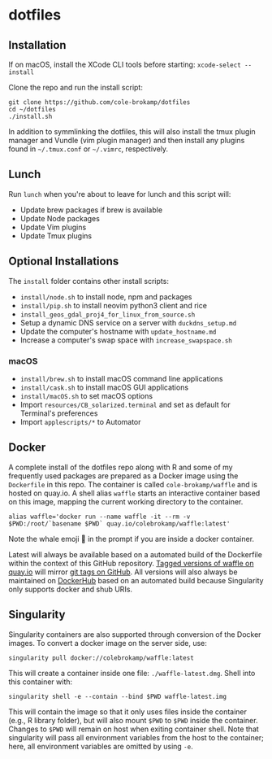 # dotfiles

## Installation

If on macOS, install the XCode CLI tools before starting: `xcode-select --install`

Clone the repo and run the install script:

```
git clone https://github.com/cole-brokamp/dotfiles
cd ~/dotfiles
./install.sh
```

In addition to symmlinking the dotfiles, this will also install the tmux plugin manager and Vundle (vim plugin manager) and then install any plugins found in `~/.tmux.conf` or `~/.vimrc`, respectively.

## Lunch

Run `lunch` when you're about to leave for lunch and this script will:

- Update brew packages if brew is available
- Update Node packages
- Update Vim plugins
- Update Tmux plugins

## Optional Installations

The `install` folder contains other install scripts:

- `install/node.sh` to install node, npm and packages
- `install/pip.sh` to install neovim python3 client and rice
- `install_geos_gdal_proj4_for_linux_from_source.sh`
- Setup a dynamic DNS service on a server with `duckdns_setup.md`
- Update the computer's hostname with `update_hostname.md`
- Increase a computer's swap space with `increase_swapspace.sh`

### macOS

- `install/brew.sh` to install macOS command line applications
- `install/cask.sh` to install macOS GUI applications
- `install/macOS.sh` to set macOS options
- Import `resources/CB_solarized.terminal` and set as default for Terminal's preferences
- Import `applescripts/*` to Automator

## Docker

A complete install of the dotfiles repo along with R and some of my frequently used packages are prepared as a Docker image using the `Dockerfile` in this repo. The container is called `cole-brokamp/waffle` and is hosted on quay.io. A shell alias `waffle` starts an interactive container based on this image, mapping the current working directory to the container.

```
alias waffle='docker run --name waffle -it --rm -v $PWD:/root/`basename $PWD` quay.io/colebrokamp/waffle:latest'
```

Note the whale emoji 🐳 in the prompt if you are inside a docker container.

Latest will always be available based on a automated build of the Dockerfile within the context of this GitHub repository. [Tagged versions of waffle on quay.io](https://quay.io/repository/colebrokamp/waffle?tab=tags) will mirror [git tags on GitHub](https://github.com/cole-brokamp/dotfiles/releases). All versions will also always be maintained on [DockerHub](https://hub.docker.com/r/colebrokamp/waffle/) based on an automated build because Singularity only supports docker and shub URIs.

## Singularity

Singularity containers are also supported through conversion of the Docker images. To convert a docker image on the server side, use:

```
singularity pull docker://colebrokamp/waffle:latest
```
This will create a container inside one file: `./waffle-latest.dmg`. Shell into this container with:

```
singularity shell -e --contain --bind $PWD waffle-latest.img
```

This will contain the image so that it only uses files inside the container (e.g., R library folder), but will also mount `$PWD` to `$PWD` inside the container. Changes to `$PWD` will remain on host when exiting container shell. Note that singularity will pass all environment variables from the host to the container; here, all environment variables are omitted by using `-e`.
